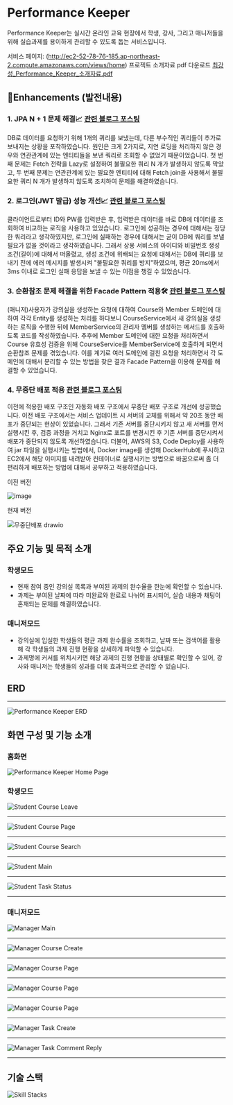 # Performance Keeper 
Performance Keeper는 실시간 온라인 교육 현장에서 학생, 강사, 그리고 매니저들을 위해 실습과제를 용이하게 관리할 수 있도록 돕는 서비스입니다.

서비스 페이지: (http://ec2-52-78-76-185.ap-northeast-2.compute.amazonaws.com/views/home)
프로젝트 소개자료 pdf 다운로드 [최강성_Performance_Keeper_소개자료.pdf](https://github.com/RiverCastle/PerformanceKeeper/files/13768537/_Performance_Keeper_.pdf)

## 🚀Enhancements (발전내용)

### 1. JPA N + 1 문제 해결📈 [관련 블로그 포스팅](https://programming-with-j.tistory.com/36)
DB로 데이터를 요청하기 위해 1개의 쿼리를 보냈는데, 다른 부수적인 쿼리들이 추가로 보내지는 상황을 포착하였습니다. 원인은 크게 2가지로, 지연 로딩을 처리하지 않은 경우와 연관관계에 있는 엔티티들을 보낸 쿼리로 조회할 수 없었기 때문이었습니다. 첫 번째 문제는 Fetch 전략을 Lazy로 설정하여 불필요한 쿼리 N 개가 발생하지 않도록 막았고, 두 번째 문제는 연관관계에 있는 필요한 엔티티에 대해 Fetch join을 사용해서 불필요한 쿼리 N 개가 발생하지 않도록 조치하여 문제를 해결하였습니다.


### 2. 로그인(JWT 발급) 성능 개선📈 [관련 블로그 포스팅](https://programming-with-j.tistory.com/42)
클라이언트로부터 ID와 PW를 입력받은 후, 입력받은 데이터를 바로 DB에 데이터를 조회하여 비교하는 로직을 사용하고 있었습니다. 로그인에 성공하는 경우에 대해서는 정당한 쿼리라고 생각하였지만, 로그인에 실패하는 경우에 대해서는 굳이 DB에 쿼리를 보낼 필요가 없을 것이라고 생각하였습니다. 그래서 상용 서비스의 아이디와 비밀번호 생성 조건(길이)에 대해서 떠올렸고, 생성 조건에 위배되는 요청에 대해서는 DB에 쿼리를 보내기 전에 에러 메시지를 발생시켜 "불필요한 쿼리를 방지"하였으며, 평균 20ms에서 3ms 이내로 로그인 실패 응답을 보낼 수 있는 이점을 챙길 수 있었습니다. 


### 3. 순환참조 문제 해결을 위한 Facade Pattern 적용🛠️ [관련 블로그 포스팅](https://programming-with-j.tistory.com/35)
(매니저)사용자가 강의실을 생성하는 요청에 대하여 Course와 Member 도메인에 대하여 각각 Entity를 생성하는 처리를 하다보니 CourseService에서 새 강의실을 생성하는 로직을 수행한 뒤에 MemberService의 관리자 멤버를 생성하는 메서드를 호출하도록 코드를 작성하였습니다. 추후에 Member 도메인에 대한 요청을 처리하면서 Course 유효성 검증을 위해 CourseService를 MemberService에 호출하게 되면서 순환참조 문제를 겪었습니다. 이를 계기로 여러 도메인에 걸친 요청을 처리하면서 각 도메인에 대해서 분리할 수 있는 방법을 찾은 결과 Facade Pattern을 이용해 문제를 해결할 수 있었습니다. 


### 4. 무중단 배포 적용 [관련 블로그 포스팅](https://programming-with-j.tistory.com/45)
이전에 적용한 배포 구조인 자동화 배포 구조에서 무중단 배포 구조로 개선에 성공했습니다. 이전 배포 구조에서는 서비스 업데이트 시 서버의 교체를 위해서 약 20초 동안 배포가 중단되는 현상이 있었습니다. 그래서 기존 서버를 중단시키지 않고 새 서버를 먼저 실행시킨 후, 검증 과정을 거치고 Nginx로 포트를 변경시킨 후 기존 서버를 중단시켜서 배포가 중단되지 않도록 개선하였습니다.
더불어, AWS의 S3, Code Deploy를 사용하여 jar 파일을 실행시키는 방법에서, Docker image를 생성해 DockerHub에 푸시하고 EC2에서 해당 이미지를 내려받아 컨테이너로 실행시키는 방법으로 바꿈으로써 좀 더 편리하게 배포하는 방법에 대해서 공부하고 적용하였습니다.

이전 버전

![image](https://github.com/RiverCastle/PerformanceKeeper/assets/131141755/ba61961f-42a0-4b6c-b1a9-b1bb2daa4fdb)


현재 버전

![무중단배포 drawio](https://github.com/RiverCastle/PerformanceKeeper/assets/131141755/75e00938-9498-4424-8531-4ed7ad1e2b74)


## 주요 기능 및 목적 소개

### 학생모드
- 현재 참여 중인 강의실 목록과 부여된 과제의 완수율을 한눈에 확인할 수 있습니다.
- 과제는 부여된 날짜에 따라 미완료와 완료로 나뉘어 표시되어, 실습 내용과 채팅이 혼재되는 문제를 해결하였습니다.


### 매니저모드
- 강의실에 입실한 학생들의 평균 과제 완수률을 조회하고, 날짜 또는 검색어를 활용해 각 학생들의 과제 진행 현황을 상세하게 파악할 수 있습니다.
- 과제명에 커서를 위치시키면 해당 과제의 진행 현황을 상태별로 확인할 수 있어, 강사와 매니저는 학생들의 성과를 더욱 효과적으로 관리할 수 있습니다.


## ERD
---
![Performance Keeper ERD](https://github.com/RiverCastle/PerformanceKeeper/assets/131141755/1fd056ae-48b1-4e1c-9ee5-4e7aa0de4f84)

## 화면 구성 및 기능 소개
### 홈화면
![Performance Keeper Home Page](https://github.com/RiverCastle/PerformanceKeeper/assets/131141755/a16105df-420f-470a-8d8a-0e2b298271c4)

### 학생모드

![Student Course Leave](https://github.com/RiverCastle/PerformanceKeeper/assets/131141755/5e0d02e4-2e78-4067-aedc-515b97cf5f85)

---
![Student Course Page](https://github.com/RiverCastle/PerformanceKeeper/assets/131141755/ed7b8fe5-dae0-4e15-9543-2600c882b37b)

---
![Student Course Search](https://github.com/RiverCastle/PerformanceKeeper/assets/131141755/de3de5cb-923b-40be-8ae5-8600e8478d16)

---
![Student Main](https://github.com/RiverCastle/PerformanceKeeper/assets/131141755/25799768-2c36-4c13-912b-8aeed2d1aa43)

---
![Student Task Status](https://github.com/RiverCastle/PerformanceKeeper/assets/131141755/5576afa3-4836-4f33-8470-d88a7854c4ed)

---

### 매니저모드

![Manager Main](https://github.com/RiverCastle/PerformanceKeeper/assets/131141755/355f9fa9-a875-46f8-9650-67f9d5fe14cd)

---
![Manager Course Create](https://github.com/RiverCastle/PerformanceKeeper/assets/131141755/17fd5d37-135b-47cc-ac76-3fe88ba7ae79)

---
![Manager Course Page](https://github.com/RiverCastle/PerformanceKeeper/assets/131141755/871cda62-e310-435a-919b-7afeb8707794)

---
![Manager Course Page](https://github.com/RiverCastle/PerformanceKeeper/assets/131141755/2a3cb157-2db1-4593-9d3d-376441a720a6)

---
![Manager Course Page](https://github.com/RiverCastle/PerformanceKeeper/assets/131141755/7d36d08b-2759-4a86-99ff-e1aa4c45bee2)

---
![Manager Task Create](https://github.com/RiverCastle/PerformanceKeeper/assets/131141755/2cabfcc5-48a7-4bd7-a5bf-2fad9ec69e62)

---
![Manager Task Comment Reply](https://github.com/RiverCastle/PerformanceKeeper/assets/131141755/69ed01c5-a2bb-4045-9a9d-8d7e95cfa06f)

---

## 기술 스택

![Skill Stacks](https://github.com/RiverCastle/PerformanceKeeper/assets/131141755/de6a9ced-e557-4ba8-90d8-bcbeec62aef8)




